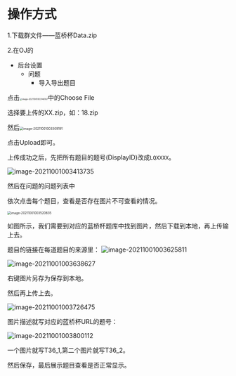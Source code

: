 # 操作方式

1.下载群文件——蓝桥杯Data.zip

2.在OJ的

- 后台设置
  - 问题
    - 导入导出题目

点击<img src="C:\Users\HeHao\AppData\Roaming\Typora\typora-user-images\image-20211001003146167.png" alt="image-20211001003146167" style="zoom:33%;" />中的Choose File

选择要上传的XX.zip，如：18.zip

然后<img src="C:\Users\HeHao\AppData\Roaming\Typora\typora-user-images\image-20211001003309191.png" alt="image-20211001003309191" style="zoom:50%;" />

点击Upload即可。

上传成功之后，先把所有题目的题号(DisplayID)改成`LQXXXX`。

![image-20211001003413735](C:\Users\HeHao\AppData\Roaming\Typora\typora-user-images\image-20211001003413735.png)



然后在问题的问题列表中

依次点击每个题目，查看是否存在图片不可查看的情况。

<img src="C:\Users\HeHao\AppData\Roaming\Typora\typora-user-images\image-20211001003520635.png" alt="image-20211001003520635" style="zoom:50%;" />

如图所示，我们需要到对应的蓝桥杯题库中找到图片，然后下载到本地，再上传输上去。

题目的链接在每道题目的来源里：
![image-20211001003625811](C:\Users\HeHao\AppData\Roaming\Typora\typora-user-images\image-20211001003625811.png)

![image-20211001003638627](C:\Users\HeHao\AppData\Roaming\Typora\typora-user-images\image-20211001003638627.png)

右键图片另存为保存到本地。

然后再上传上去。

![image-20211001003726475](C:\Users\HeHao\AppData\Roaming\Typora\typora-user-images\image-20211001003726475.png)

图片描述就写对应的蓝桥杯URL的题号：

![image-20211001003800112](C:\Users\HeHao\AppData\Roaming\Typora\typora-user-images\image-20211001003800112.png)

一个图片就写T36_1,第二个图片就写T36_2。

然后保存，最后展示题目查看是否正常显示。

